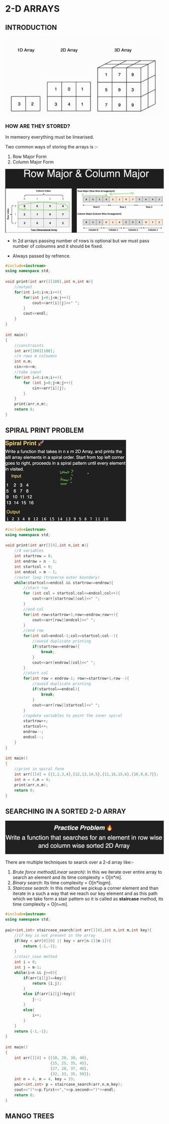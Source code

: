 # 2-D ARRAYS

## INTRODUCTION

![loading...](images/2darray1.JPG)

### HOW ARE THEY STORED?

In memeory everything must be linearised.

Two common ways of storing the arrays is :-
1) Row Major Form
2) Column Major Form

![loading...](images/2darray2.JPG)

* In 2d arrays passing number of rows is optional but we must pass number of coloumns and it should be fixed. 

* Always passed by refrence.

```C++
#include<iostream>
using namespace std;

void print(int arr[][100],int n,int m){
    //output
    for(int i=0;i<n;i++){
        for(int j=0;j<m;j++){
            cout<<arr[i][j]<<" ";
        }
        cout<<endl;
    }
}

int main()
{
    //constraints
    int arr[100][100];
    //n rows m coloumns
    int n,m;
    cin>>n>>m;
    //take input
    for(int i=0;i<n;i++){
        for (int j=0;j<m;j++){
            cin>>arr[i][j];
        }
    }
    print(arr,n,m);
    return 0;
}
```

## SPIRAL PRINT PROBLEM

![loading...](images/2darray3.JPG)

```C++
#include<iostream>
using namespace std;

void print(int arr[][4],int n,int m){
    //4 variables
    int startrow = 0;
    int endrow = n - 1;
    int startcol = 0;
    int endcol = m - 1;
    //outer loop (traverse outer boundary)
    while(startcol<=endcol && startrow<=endrow){
        //start row
        for (int col = startcol;col<=endcol;col++){
            cout<<arr[startrow][col]<<" ";
        }
        //end col
        for(int row=startrow+1;row<=endrow;row++){
            cout<<arr[row][endcol]<<" ";
        }
        //end row
        for(int col=endcol-1;col>=startcol;col--){
            //avoid duplicate printing
            if(startrow==endrow){
                break;
            }
            cout<<arr[endrow][col]<<" ";
        }
        //start col
        for(int row = endrow-1; row>=startrow+1;row--){
            //avoid duplicate printing
            if(startcol==endcol){
                break;
            }
            cout<<arr[row][startcol]<<" ";
        }
        //update variables to point the inner spiral
        startrow++;
        startcol++;
        endrow--;
        endcol--;
    }
}

int main()
{
    //print in spiral form
    int arr[][4] = {{1,2,3,4},{12,13,14,5},{11,16,15,6},{10,9,8,7}};
    int n = 4,m = 4;
    print(arr,n,m);
    return 0;
}
```

## SEARCHING IN A SORTED 2-D ARRAY

![loading...](images/2darray4.JPG)

There are multiple techniques to searck over a 2-d array like:-

1) *Brute force method(Linear search)*: In this we iterate over entire array to search an element and its time complexity = O[n*m].
2) *Binary search*: Its time complexity = O[n*logm].
3) *Staircase search*: In this method we pickup a corner element and than iterate in a such a way that we reach our key element and as this path which we take form a stair pattern so it is called as **staircase** method, its time complexity = O[n+m].

```C++
#include<iostream>
using namespace std;

pair<int,int> staircase_search(int arr[][4],int n,int m,int key){
    //if key is not present in the array
    if(key < arr[0][0] || key > arr[n-1][m-1]){
        return {-1,-1};
    }
    //stair_case method
    int i = 0;
    int j = m-1;
    while(i<n && j>=0){
        if(arr[i][j]==key){
            return {i,j};
        }
        else if(arr[i][j]>key){
            j--;
        }
        else{
            i++;
        }
    }
    return {-1,-1};
}

int main()
{
    int arr[][4] = {{10, 20, 30, 40},
                    {15, 25, 35, 45},
                    {27, 28, 37, 48},
                    {32, 33, 35, 50}};
    int n = 4, m = 4, key = 33;
    pair<int,int> p = staircase_search(arr,n,m,key);
    cout<<"("<<p.first<<","<<p.second<<")"<<endl;
    return 0;
}
```

## MANGO TREES

